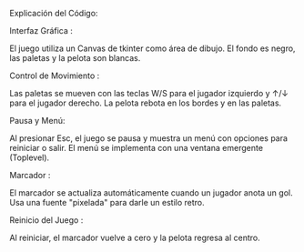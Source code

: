 Explicación del Código:

Interfaz Gráfica :

El juego utiliza un Canvas de tkinter como área de dibujo.
El fondo es negro, las paletas y la pelota son blancas.

Control de Movimiento :

Las paletas se mueven con las teclas W/S para el jugador izquierdo y ↑/↓ para el jugador derecho.
La pelota rebota en los bordes y en las paletas.

Pausa y Menú:

Al presionar Esc, el juego se pausa y muestra un menú con opciones para reiniciar o salir.
El menú se implementa con una ventana emergente (Toplevel).

Marcador :

El marcador se actualiza automáticamente cuando un jugador anota un gol.
Usa una fuente "pixelada" para darle un estilo retro.

Reinicio del Juego :

Al reiniciar, el marcador vuelve a cero y la pelota regresa al centro.